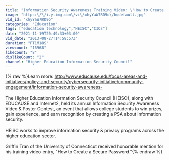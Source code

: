 ```yaml
---
title: "Information Security Awareness Training Video: \"How to Create a Secure Password\""
image: "https:\/\/i.ytimg.com\/vi\/xhyYaW7RD9o\/hqdefault.jpg"
vid_id: "xhyYaW7RD9o"
categories: "Education"
tags: ["education technology","HEISC","CIOs"]
date: "2021-11-19T20:49:33+03:00"
vid_date: "2013-08-27T14:58:57Z"
duration: "PT1M18S"
viewcount: "16968"
likeCount: "8"
dislikeCount: "2"
channel: "Higher Education Information Security Council"
---
```

{% raw %}Learn more: <a rel="nofollow" target="blank" href="http://www.educause.edu/focus-areas-and-initiatives/policy-and-security/cybersecurity-initiative/community-engagement/information-security-awareness-">http://www.educause.edu/focus-areas-and-initiatives/policy-and-security/cybersecurity-initiative/community-engagement/information-security-awareness-</a> <br /><br />The Higher Education Information Security Council (HEISC), along with EDUCAUSE and Internet2, held its annual Information Security Awareness Video &amp; Poster Contest, an event that allows college students to win prizes, gain experience, and earn recognition by creating a PSA about information security.<br /><br />HEISC works to improve information security &amp; privacy programs across the higher education sector.<br /><br />Griffin Tran of the University of Connecticut received honorable mention for his training video entry, &quot;How to Create a Secure Password.&quot;{% endraw %}
